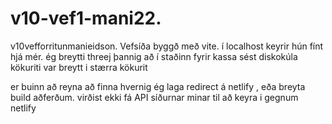 # v10-vef1-mani22.
v10vefforritunmanieidson.
Vefsíða byggð með vite.
í localhost keyrir hún fínt hjá mér.
ég breytti threej þannig að í staðinn fyrir kassa sést diskokúla
kökuriti var breytt i stærra kökurit 

er buinn að reyna að finna hvernig ég laga redirect á netlify , eða breyta build aðferðum.
virðist ekki fá API síðurnar minar til að keyra i gegnum netlify
